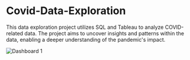 # Covid-Data-Exploration
This data exploration project utilizes SQL and Tableau to analyze COVID-related data. The project aims to uncover insights and patterns within the data, enabling a deeper understanding of the pandemic's impact.



![Dashboard 1](https://github.com/dhvlsoni/Covid-Data-Exploration/assets/110321388/6f077b5f-0784-4575-b24c-ab1b21771992)
